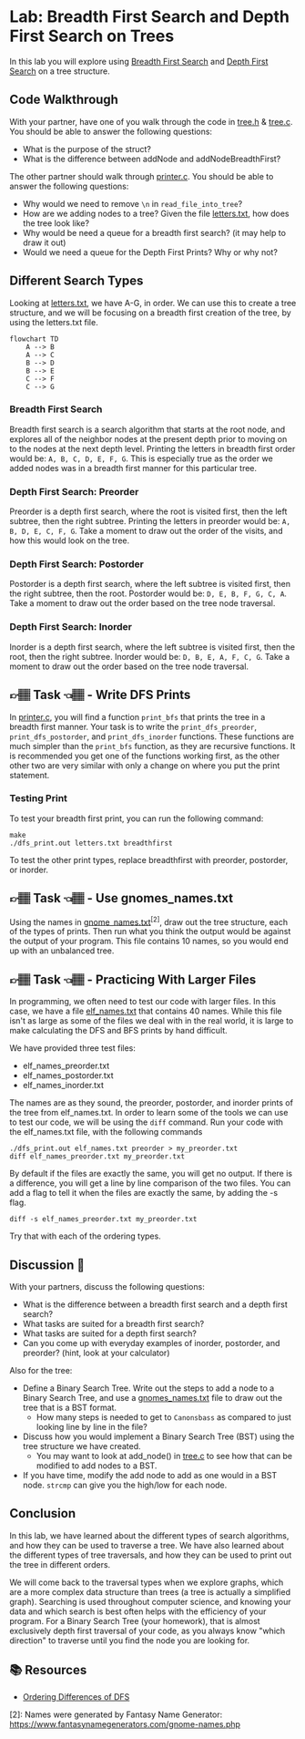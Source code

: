 # Lab: Breadth First Search and Depth First Search on Trees

In this lab you will explore using [Breadth First Search] and [Depth First Search] on a tree structure. 


## Code Walkthrough
With your partner, have one of you walk through the code in [tree.h](tree.h) & [tree.c](tree.c). You should be able to answer the following questions:

* What is the purpose of the struct?
* What is the difference between addNode and addNodeBreadthFirst?

The other partner should walk through [printer.c](printer.c). You should be able to answer the following questions:

* Why would we need to remove `\n` in `read_file_into_tree`?
* How are we adding nodes to a tree? Given the file [letters.txt](letters.txt), how does the tree look like?
* Why would be need a queue for a breadth first search? (it may help to draw it out)
* Would we need a queue for the Depth First Prints? Why or why not?


## Different Search Types
Looking at [letters.txt](letters.txt), we have A-G, in order. We can use this to create a tree structure,
and we will be focusing on a breadth first creation of the tree, by using the letters.txt file.

```mermaid
flowchart TD
    A --> B
    A --> C
    B --> D
    B --> E
    C --> F
    C --> G
```

### Breadth First Search
Breadth first search is a search algorithm that starts at the root node, and explores all of the neighbor nodes at the present depth prior to moving on to the nodes at the next depth level. Printing the letters in breadth first order would be: `A, B, C, D, E, F, G`. This is especially true as the order we added nodes was in a breadth first manner for this particular tree. 


### Depth First Search: Preorder
Preorder is a depth first search, where the root is visited first, then the left subtree, then the right subtree.
Printing the letters in preorder would be: `A, B, D, E, C, F, G`. Take a moment to draw out the order
of the visits, and how this would look on the tree.


### Depth First Search: Postorder
Postorder is a depth first search, where the left subtree is visited first, then the right subtree, then the root.
Postorder would be: `D, E, B, F, G, C, A`. Take a moment to draw out the order based on the tree node traversal.

### Depth First Search: Inorder
Inorder is a depth first search, where the left subtree is visited first, then the root, then the right subtree.
Inorder would be: `D, B, E, A, F, C, G`. Take a moment to draw out the order based on the tree node traversal.


## 👉🏽 **Task** 👈🏽 - Write DFS Prints 

In [printer.c](printer.c), you will find a function `print_bfs` that prints the tree in a breadth first manner. Your task is to write the `print_dfs_preorder`, `print_dfs_postorder`, and `print_dfs_inorder` functions. These functions are much simpler than the `print_bfs` function, as they are recursive functions. It is recommended you get one of the functions working first, as the other other two are very similar with only a change on where you put the print statement.

### Testing Print
To test your breadth first print, you can run the following command:

```console
make 
./dfs_print.out letters.txt breadthfirst
```

To test the other print types, replace breadthfirst with preorder, postorder, or inorder. 


## 👉🏽 **Task** 👈🏽 - Use gnomes_names.txt
Using the names in [gnome_names.txt](gnome_names.txt)<sup>[2]</sup>, draw out the tree structure, each of the types of prints. Then run what you think the output would be against the output of your program. This file contains 10 names, so you would end up with an unbalanced tree.


## 👉🏽 **Task** 👈🏽 - Practicing With Larger Files
In programming, we often need to test our code with larger files. In this case, we have a file [elf_names.txt](elf_names.txt) that contains 40 names. While this file isn't as large as some of the files we deal with in the real world, it is large to make
calculating the DFS and BFS prints by hand difficult. 

We have provided three test files:
* elf_names_preorder.txt
* elf_names_postorder.txt
* elf_names_inorder.txt

The names are as they sound, the preorder, postorder, and inorder prints of the tree from elf_names.txt. In order to learn some of the tools we can use to test our code, we will be using the `diff` command. Run your code with the elf_names.txt file, with the following commands

```console
./dfs_print.out elf_names.txt preorder > my_preorder.txt
diff elf_names_preorder.txt my_preorder.txt
```

By default if the files are exactly the same, you will get no output. If there is a difference, you will get a line by line comparison of the two files. You can add a flag to tell it when the files are exactly the same, by adding the -s flag. 

```console
diff -s elf_names_preorder.txt my_preorder.txt
```

Try that with each of the ordering types. 

## Discussion  💬

With your partners, discuss the following questions:

* What is the difference between a breadth first search and a depth first search?
* What tasks are suited for a breadth first search?
* What tasks are suited for a depth first search?
* Can you come up with everyday examples of inorder, postorder, and preorder? (hint, look at your calculator)

Also for the tree:
* Define a Binary Search Tree. Write out the steps to add a node to a Binary Search Tree, and use a [gnomes_names.txt](gnomes_names.txt) file to draw out the tree that is a BST format. 
  * How many steps is needed to get to `Canonsbass` as compared to just looking line by line in the file? 
* Discuss how you would implement a Binary Search Tree (BST) using the tree structure we have created.  
  * You may want to look at add_node() in [tree.c](tree.c) to see how that can be modified to add nodes to a BST.
* If you have time, modify the add node to add as one would in a BST node. `strcmp` can give you the high/low for each node.


## Conclusion
In this lab, we have learned about the different types of search algorithms, and how they can be used to traverse a tree. We have also learned about the different types of tree traversals, and how they can be used to print out the tree in different orders.

We will come back to the traversal types when we explore graphs, which are a more complex data structure than trees (a tree is actually a simplified graph). Searching is used throughout computer science, and knowing your data and which search is best
often helps with the efficiency of your program. For a Binary Search Tree (your homework), that is almost exclusively depth first traversal of your code, as you always know "which direction" to traverse until you find the node you are looking for.

## 📚 Resources
* [Ordering Differences of DFS]


[2]: Names were generated by Fantasy Name Generator: https://www.fantasynamegenerators.com/gnome-names.php

[Ordering Differences of DFS]: https://en.wikipedia.org/wiki/Depth-first_search#Output_of_a_depth-first_search
[Depth First Search]: https://en.wikipedia.org/wiki/Depth-first_search
[Breadth First Search]: https://en.wikipedia.org/wiki/Breadth-first_search

